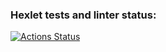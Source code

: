 ### Hexlet tests and linter status:
[![Actions Status](https://github.com/Skorokhodov21/python-project-lvl1/workflows/hexlet-check/badge.svg)](https://github.com/Skorokhodov21/python-project-lvl1/actions)